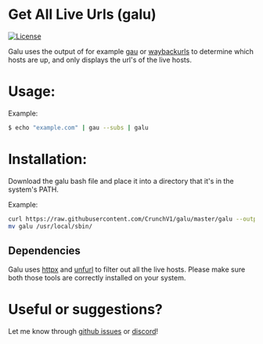 # Get All Live Urls (galu)
[![License](https://img.shields.io/badge/license-MIT-_red.svg)](https://opensource.org/licenses/MIT)

Galu uses the output of for example [gau](https://github.com/lc/gau) or [waybackurls](https://github.com/tomnomnom/waybackurls) to determine which hosts are up, and only displays the url's of the live hosts.

# Usage:
Example:
```bash
$ echo "example.com" | gau --subs | galu
```

# Installation:
Download the galu bash file and place it into a directory that it's in the system's PATH.

Example:
```bash
curl https://raw.githubusercontent.com/CrunchV1/galu/master/galu --output galu
mv galu /usr/local/sbin/
```

## Dependencies
Galu uses [httpx](https://github.com/projectdiscovery/httpx) and [unfurl](https://github.com/tomnomnom/unfurl) to filter out all the live hosts. Please make sure both those tools are correctly installed on your system.

# Useful or suggestions?
Let me know through [github issues](https://github.com/CrunchV1/galu/issues) or [discord](https://discord.gg/5Awt8b4Q)!


[comment]: <> (readme inspired by the gau readme, https://github.com/lc/gau)
